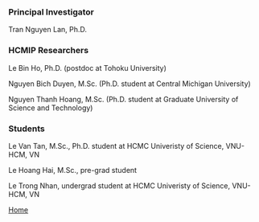 ### Principal Investigator
Tran Nguyen Lan, Ph.D.

### HCMIP Researchers
Le Bin Ho, Ph.D. (postdoc at Tohoku University)

Nguyen Bich Duyen, M.Sc. (Ph.D. student at Central Michigan University)

Nguyen Thanh Hoang, M.Sc. (Ph.D. student at Graduate University of Science and Technology)

### Students
Le Van Tan, M.Sc., Ph.D. student at HCMC Univeristy of Science, VNU-HCM, VN

Le Hoang Hai, M.Sc., pre-grad student

Le Trong Nhan, undergrad student at HCMC Univeristy of Science, VNU-HCM, VN 

[Home](index.md)

